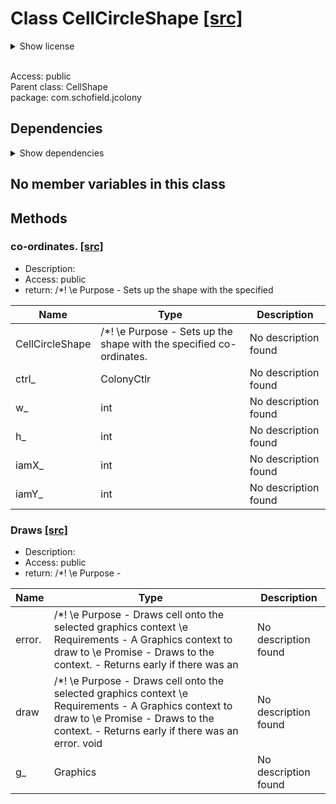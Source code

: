 # Class CellCircleShape [[src]](https://github.com/mrschofield/jcolonyC:\Users\Mathew\src\jcolony\src\main\java\com\schofield\jcolony\CellCircleShape.java)  

<details>  
  <summary>  
    Show license  

  </summary>  
  <ul>  
jColony Copyright (c )2005-2006 Mathew Schofield All Rights Reserved. Distributed under the terms of LICENSE   </ul>  
</details>  

<br/>Access: public  
Parent class: CellShape  
package: com.schofield.jcolony  

## Dependencies

<details>  
  <summary>  
    Show dependencies  
  </summary>  
  <ul>  
<li>java.awt.*</li>
<li>java.awt.event.*</li>
<li>java.util.*</li>
<li>javax.swing.*</li>
  </ul>  
</details>  

## No member variables in this class

## Methods

### co-ordinates. [[src]](https://github.com/mrschofield/jcolonyC:\Users\Mathew\src\jcolony\src\main\java\com\schofield\jcolony\CellCircleShape.java#L24)

+ Description:   
+ Access: public  
+ return: /*! \e Purpose - Sets up the shape with the specified  

| Name | Type | Description |  
| ----- | ----- | ----- |  
| CellCircleShape | /*! \e Purpose - Sets up the shape with the specified co-ordinates. | No description found |  
| ctrl_ | ColonyCtlr | No description found |  
| w_ | int | No description found |  
| h_ | int | No description found |  
| iamX_ | int | No description found |  
| iamY_ | int | No description found |  


### Draws [[src]](https://github.com/mrschofield/jcolonyC:\Users\Mathew\src\jcolony\src\main\java\com\schofield\jcolony\CellCircleShape.java#L38)

+ Description:   
+ Access: public  
+ return: /*! \e Purpose -  

| Name | Type | Description |  
| ----- | ----- | ----- |  
| error. | /*! \e Purpose - Draws cell onto the selected graphics context \e Requirements - A Graphics context to draw to \e Promise - Draws to the context. - Returns early if there was an | No description found |  
| draw | /*! \e Purpose - Draws cell onto the selected graphics context \e Requirements - A Graphics context to draw to \e Promise - Draws to the context. - Returns early if there was an error. void | No description found |  
| g_ | Graphics | No description found |  


